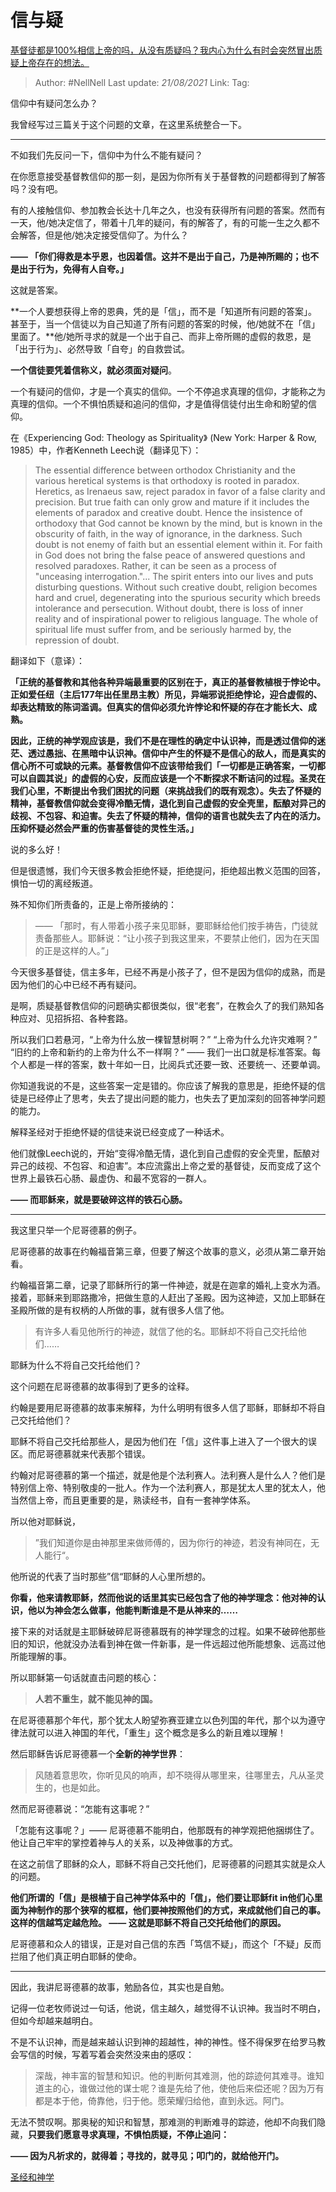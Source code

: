 # 信与疑
[基督徒都是100%相信上帝的吗，从没有质疑吗？我内心为什么有时会突然冒出质疑上帝存在的想法。](https://www.zhihu.com/question/24673119/answer/703480082)
> Author: #NellNell
> Last update: *21/08/2021*
> Link:
> Tag:

信仰中有疑问怎么办？

我曾经写过三篇关于这个问题的文章，在这里系统整合一下。

---

不如我们先反问一下，信仰中为什么不能有疑问？

在你愿意接受基督教信仰的那一刻，是因为你所有关于基督教的问题都得到了解答吗？没有吧。

有的人接触信仰、参加教会长达十几年之久，也没有获得所有问题的答案。然而有一天，他/她决定信了，带着十几年的疑问，有的解答了，有的可能一生之久都不会解答，但是他/她决定接受信仰了。为什么？

**—— 「你们得救是本乎恩，也因着信。这并不是出于自己，乃是神所赐的；也不是出于行为，免得有人自夸。」**

这就是答案。

**一个人要想获得上帝的恩典，凭的是「信」，而不是「知道所有问题的答案」。甚至于，当一个信徒以为自己知道了所有问题的答案的时候，他/她就不在「信」里面了。**他/她所寻求的就是一个出于自己、而非上帝所赐的虚假的救恩，是「出于行为」、必然导致「自夸」的自救尝试。

**一个信徒要凭着信称义，就必须面对疑问**。

一个有疑问的信仰，才是一个真实的信仰。一个不停追求真理的信仰，才能称之为真理的信仰。一个不惧怕质疑和追问的信仰，才是值得信徒付出生命和盼望的信仰。

在《Experiencing God: Theology as Spirituality》 (New York: Harper & Row, 1985）中，作者Kenneth Leech说（翻译见下）：

> The essential difference between orthodox Christianity and the various heretical systems is that orthodoxy is rooted in paradox. Heretics, as Irenaeus saw, reject paradox in favor of a false clarity and precision. But true faith can only grow and mature if it includes the elements of paradox and creative doubt. Hence the insistence of orthodoxy that God cannot be known by the mind, but is known in the obscurity of faith, in the way of ignorance, in the darkness. Such doubt is not enemy of faith but an essential element within it. For faith in God does not bring the false peace of answered questions and resolved paradoxes. Rather, it can be seen as a process of "unceasing interrogation."... The spirit enters into our lives and puts disturbing questions. Without such creative doubt, religion becomes hard and cruel, degenerating into the spurious security which breeds intolerance and persecution. Without doubt, there is loss of inner reality and of inspirational power to religious language. The whole of spiritual life must suffer from, and be seriously harmed by, the repression of doubt.

翻译如下（意译）：

**「正统的基督教和其他各种异端最重要的区别在于，真正的基督教植根于悖论中。正如爱任纽（主后177年出任里昂主教）所见，异端邪说拒绝悖论，迎合虚假的、却表达精致的陈词滥调。但真实的信仰必须允许悖论和怀疑的存在才能长大、成熟。**

**因此，正统的神学观应该是，我们不是在理性的确定中认识神，而是透过信仰的迷茫、透过愚拙、在黑暗中认识神。信仰中产生的怀疑不是信心的敌人，而是真实的信心所不可或缺的元素。基督教信仰不应该带给我们「一切都是正确答案，一切都可以自圆其说」的虚假的心安，反而应该是一个不断探求不断诘问的过程。圣灵在我们心里，不断提出令我们困扰的问题（来挑战我们的既有观念）。失去了怀疑的精神，基督教信仰就会变得冷酷无情，退化到自己虚假的安全壳里，酝酿对异己的歧视、不包容、和迫害。失去了怀疑的精神，信仰的语言也就失去了内在的活力。压抑怀疑必然会严重的伤害基督徒的灵性生活。」**

说的多么好！

但是很遗憾，我们今天很多教会拒绝怀疑，拒绝提问，拒绝超出教义范围的回答，惧怕一切的离经叛道。

殊不知你们所责备的，正是上帝所接纳的：

> —— 「那时，有人带着小孩子来见耶稣，要耶稣给他们按手祷告，门徒就责备那些人。耶稣说：“让小孩子到我这里来，不要禁止他们，因为在天国的正是这样的人。”」

今天很多基督徒，信主多年，已经不再是小孩子了，但不是因为信仰的成熟，而是因为他们的心中已经不再有疑问。

是啊，质疑基督教信仰的问题确实都很类似，很“老套”，在教会久了的我们熟知各种应对、见招拆招、各种套路。

所以我们口若悬河，“上帝为什么放一棵智慧树啊？” “上帝为什么允许灾难啊？” “旧约的上帝和新约的上帝为什么不一样啊？” —— 我们一出口就是标准答案。每个人都是一样的答案，数十年如一日，比阅兵式还要一致、还要统一、还要单调。

你知道我说的不是，这些答案一定是错的。你应该了解我的意思是，拒绝怀疑的信徒是已经停止了思考，失去了提出问题的能力，也失去了更加深刻的回答神学问题的能力。

解释圣经对于拒绝怀疑的信徒来说已经变成了一种话术。

他们就像Leech说的，开始“变得冷酷无情，退化到自己虚假的安全壳里，酝酿对异己的歧视、不包容、和迫害”。本应流露出上帝之爱的基督徒，反而变成了这个世界上最铁石心肠、最虚伪、和最不宽容的一群人。

**—— 而耶稣来，就是要破碎这样的铁石心肠。**

---

我这里只举一个尼哥德慕的例子。

尼哥德慕的故事在约翰福音第三章，但要了解这个故事的意义，必须从第二章开始看。

约翰福音第二章，记录了耶稣所行的第一件神迹，就是在迦拿的婚礼上变水为酒。接着，耶稣来到耶路撒冷，把做生意的人赶出了圣殿。因为这神迹，又加上耶稣在圣殿所做的是有权柄的人所做的事，就有很多人信了他。

> 有许多人看见他所行的神迹，就信了他的名。耶稣却不将自己交托给他们……

耶稣为什么不将自己交托给他们？

这个问题在尼哥德慕的故事得到了更多的诠释。

约翰是要用尼哥德慕的故事来解释，为什么明明有很多人信了耶稣，耶稣却不将自己交托给他们？

耶稣不将自己交托给那些人，是因为他们在「信」这件事上进入了一个很大的误区。而尼哥德慕就来代表那个错误。

约翰对尼哥德慕的第一个描述，就是他是个法利赛人。法利赛人是什么人？他们是特别信上帝、特别敬虔的一批人。作为一个法利赛人，那是犹太人里的犹太人，他当然信上帝，而且更重要的是，熟读经书，自有一套神学体系。

所以他对耶稣说，

> ”我们知道你是由神那里来做师傅的，因为你行的神迹，若没有神同在，无人能行“。

他所说的代表了当时那些”信“耶稣的人心里所想的。

**你看，他来请教耶稣，然而他说的话里其实已经包含了他的神学理念：他对神的认识，他以为神会怎么做事，他能判断谁是不是从神来的……**

接下来的对话就是主耶稣破碎尼哥德慕既有的神学理念的过程。如果不破碎他那些旧的知识，他就没办法看到神在做一件新事，是一件远超过他所能想象、远高过他所能理解的事。

所以耶稣第一句话就直击问题的核心：

> **人若不重生，就不能见神的国。**

在尼哥德慕那个年代，那个犹太人盼望弥赛亚建立以色列国的年代，那个以为遵守律法就可以进入神国的年代，「重生」这个概念是多么的新且难以理解！

然后耶稣告诉尼哥德慕一个**全新的神学世界**：

> 风随着意思吹，你听见风的响声，却不晓得从哪里来，往哪里去，凡从圣灵生的，也是如此。

然而尼哥德慕说：“怎能有这事呢？”

「怎能有这事呢？」—— 尼哥德慕不能明白，他那既有的神学观把他捆绑住了。他让自己牢牢的掌控着神与人的关系，以及神做事的方式。

在这之前信了耶稣的众人，耶稣不将自己交托他们，尼哥德慕的问题其实就是众人的问题。

**他们所谓的「信」是根植于自己神学体系中的「信」，他们要让耶稣fit in他们心里面为神制作的那个狭窄的框框，他们要神按照他们的方式，来成就他们自己的事。这样的信越笃定越危险。 —— 这就是耶稣不将自己交托给他们的原因。**

尼哥德慕和众人的错误，正是对自己信的东西「笃信不疑」，而这个「不疑」反而拦阻了他们真正明白耶稣的使命。

---

因此，我讲尼哥德慕的故事，勉励各位，其实也是自勉。

记得一位老牧师说过一句话，他说，信主越久，越觉得不认识神。我当时不明白，但如今却越来越明白。

不是不认识神，而是越来越认识到神的超越性，神的神性。怪不得保罗在给罗马教会写信的时候，写着写着会突然没来由的感叹：

> 深哉，神丰富的智慧和知识。他的判断何其难测，他的踪迹何其难寻。谁知道主的心，谁做过他的谋士呢？谁是先给了他，使他后来偿还呢？因为万有都是本于他，倚靠他，归于他。愿荣耀归给他，直到永远。阿门。

无法不赞叹啊。那奥秘的知识和智慧，那难测的判断难寻的踪迹，他却不向我们隐藏，**只要我们愿意寻求真理，不惧怕质疑，不停止追问：**

**—— 因为凡祈求的，就得着；寻找的，就寻见；叩门的，就给他开门。**

[圣经和神学](https://www.zhihu.com/collection/313814574)
